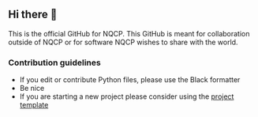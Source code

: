 ## Hi there 👋
This is the official GitHub for NQCP. This GitHub is meant for collaboration outside of NQCP or for software NQCP wishes to share with the world.

### Contribution guidelines

- If you edit or contribute Python files, please use the Black formatter
- Be nice
- If you are starting a new project please consider using the [project template](https://github.com/NQCP/osprojecttemplate)

<!--

**Here are some ideas to get you started:**

🙋‍♀️ A short introduction - what is your organization all about?
🌈 Contribution guidelines - how can the community get involved?
👩‍💻 Useful resources - where can the community find your docs? Is there anything else the community should know?
🍿 Fun facts - what does your team eat for breakfast?
🧙 Remember, you can do mighty things with the power of [Markdown](https://docs.github.com/github/writing-on-github/getting-started-with-writing-and-formatting-on-github/basic-writing-and-formatting-syntax)
-->
